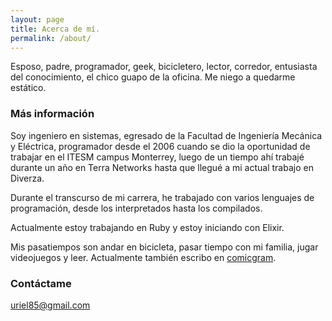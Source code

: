 ```yaml
---
layout: page
title: Acerca de mí.
permalink: /about/
---
```


Esposo, padre, programador, geek, bicicletero, lector, corredor, entusiasta del conocimiento, el chico guapo de la oficina. Me niego a quedarme estático.

### Más información

Soy ingeniero en sistemas, egresado de la Facultad de Ingeniería Mecánica y Eléctrica, programador desde el 2006 cuando se dio la oportunidad de trabajar en el ITESM campus Monterrey, luego de un tiempo ahí trabajé durante un año en Terra Networks hasta que llegué a mi actual trabajo en Diverza.

Durante el transcurso de mi carrera, he trabajado con varios lenguajes de programación, desde los interpretados hasta los compilados.

Actualmente estoy trabajando en Ruby y estoy iniciando con Elixir.

Mis pasatiempos son andar en bicicleta, pasar tiempo con mi familia, jugar videojuegos y leer. Actualmente también escribo en [comicgram](http://blog.comicgram.io/).

### Contáctame

[uriel85@gmail.com](mailto:uriel85@gmail.com)
